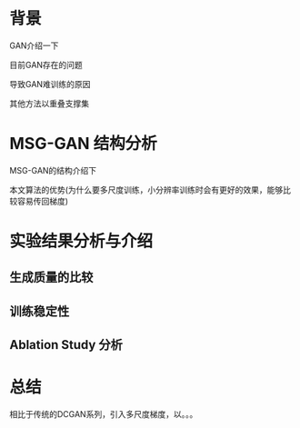 # 背景

GAN介绍一下

目前GAN存在的问题

导致GAN难训练的原因

其他方法以重叠支撑集

# MSG-GAN 结构分析

MSG-GAN的结构介绍下

本文算法的优势(为什么要多尺度训练，小分辨率训练时会有更好的效果，能够比较容易传回梯度)

# 实验结果分析与介绍

## 生成质量的比较

## 训练稳定性

## Ablation Study 分析

# 总结

相比于传统的DCGAN系列，引入多尺度梯度，以。。。
